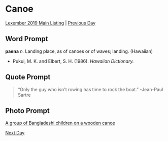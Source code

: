 # Canoe
[Lexember 2019 Main Listing](../../toc_lex19) | [Previous Day](17)

## Word Prompt

**paena** _n._ Landing place, as of canoes or of waves; landing. (Hawaiian)

+ Pukui, M. K. and Elbert, S. H. (1986). _Hawaiian Dictionary._

## Quote Prompt

> “Only the guy who isn't rowing has time to rock the boat.” -Jean-Paul Sartre

## Photo Prompt

[A group of Bangladeshi children on a wooden canoe](https://commons.wikimedia.org/wiki/File:Ratargul-02.jpg)

[Next Day](19)
